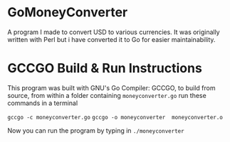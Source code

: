 # GoMoneyConverter
A program I made to convert USD to various currencies. It was originally written with Perl but i have converted it to Go for easier maintainability.

# GCCGO Build & Run Instructions
This program was built with GNU's Go Compiler: GCCGO,
to build from source, from within a folder containing `moneyconverter.go` run these commands in a terminal

`gccgo -c moneyconverter.go`
`gccgo -o moneyconverter  moneyconverter.o`

Now you can run the program by typing in
`./moneyconverter`

